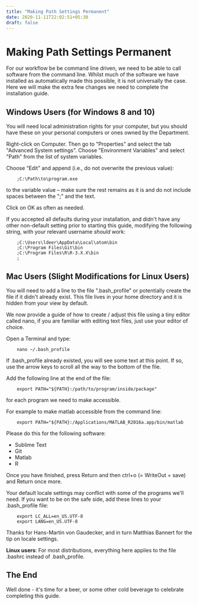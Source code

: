 ```yaml
---
title: "Making Path Settings Permanent"
date: 2020-11-11T22:02:51+05:30
draft: false
---
```


# Making Path Settings Permanent

For our workflow be be command line driven, we need to be able to call software from the command line.
Whilst much of the software we have installed as automatically made this possible, it is not universally the case.
Here we will make the extra few changes we need to complete the installation guide.

## Windows Users (for Windows 8 and 10)

You will need local administration rights for your computer, but you should have these on your personal computers or ones owned by the Department.

Right-click on Computer. Then go to "Properties" and select the tab "Advanced System settings". Choose "Environment Variables" and select "Path" from the list of system variables.

Choose “Edit” and append (i.e., do not overwrite the previous value):

        ;C:\Path\to\program.exe

to the variable value – make sure the rest remains as it is and do not include spaces between the ";" and the text.

Click on OK as often as needed.

If you accepted all defaults during your installation, and didn't have any other non-default setting prior to starting this guide, modifying the following string, with your relevant username *should* work:

        ;C:\Users\ldeer\AppData\Local\atom\bin
        ;C:\Program Files\Git\bin
        ;C:\Program Files\R\R-3.X.X\bin
        ;


## Mac Users (Slight Modifications for Linux Users)

You will need to add a line to the file ".bash_profile" or potentially create the file if it didn't already exist.
This file lives in your home directory and it is hidden from your view by default.

We now provide a guide of how to create / adjust this file using a tiny editor called nano, if you are familiar with editing text files, just use your editor of choice.

Open a Terminal and type:

        nano ~/.bash_profile

If .bash_profile already existed, you will see some text at this point. If so, use the arrow keys to scroll all the way to the bottom of the file.

Add the following line at the end of the file:

        export PATH="${PATH}:/path/to/program/inside/package"

for each program we need to make accessible.

For example to make matlab accessible from the command line:

        export PATH="${PATH}:/Applications/MATLAB_R2016a.app/bin/matlab

Please do this for the following software:

* Sublime Text
* Git
* Matlab
* R

Once you have finished,  press Return and then ctrl+o (= WriteOut = save) and Return once more.

Your default locale settings may conflict with some of the programs we'll need.
If you want to be on the safe side, add these lines to your .bash_profile file:

        export LC_ALL=en_US.UTF-8
        export LANG=en_US.UTF-8

Thanks for Hans-Martin von Gaudecker, and in turn Matthias Bannert for the tip on locale settings.

**Linux users**: For most distributions, everything here applies to the file .bashrc instead of .bash_profile.


## The End

Well done - it's time for a beer, or some other cold beverage to celebrate completing this guide.
